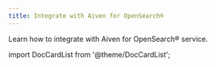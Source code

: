 ```yaml
---
title: Integrate with Aiven for OpenSearch®
---
```


Learn how to integrate with Aiven for OpenSearch® service.

import DocCardList from '@theme/DocCardList';

<DocCardList />
